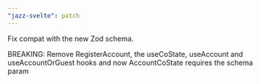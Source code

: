 ```yaml
---
"jazz-svelte": patch
---
```


Fix compat with the new Zod schema. 

BREAKING: Remove RegisterAccount, the useCoState, useAccount and useAccountOrGuest hooks and now AccountCoState requires the schema param
